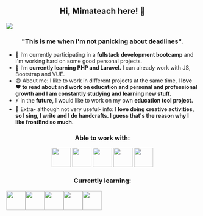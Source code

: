 ### 
<h2 align="center">Hi, Mimateach here! 👋 </h2>
<div align="center">
  <div style="display: flex; align-items: flex-start;">
<img src="https://sdk.bitmoji.com/render/panel/5e845383-93bc-40c1-bdde-3574c1b7c810-83bc2942-e990-4d1b-b614-ff0e9f07e23a-v1.png?transparent=1&palette=1" />
</div>
</div>

<h3 align="center">"This is me when I'm not panicking about deadlines".</h3>


<!--
**mimateach/mimateach** is a ✨ _special_ ✨ repository because its `README.md` (this file) appears on your GitHub profile.

Here are some ideas to get you started:
- 🤔 I’m looking for help with ...
- 💬 Ask me about ...
- 📫 How to reach me: 
- 😄 Pronouns: ...
- ⚡ Fun fact: ...
-->

- 🔭 I’m currently participating in a **fullstack development bootcamp** and I'm working hard on some good personal projects.
- 🌱 I’m **currently learning PHP and Laravel.** I can already work with JS, Bootstrap and VUE. 
- 😄 About me: I like to work in different projects at the same time, **I love ❤️ to read about and work on education and personal and professional growth and I am constantly studying and learning new stuff.**
- ⚡ In the **future,** I would like to work on my own **education tool project.**
- 🤔 Extra- although not very useful- info: **I love doing creative activities, so I sing, I write and I do handcrafts. I guess that's the reason why I like frontEnd so much.**


<h3 align="center">Able to work with:</h3>

  <div align="center">
      <img src="https://cdn-icons-png.flaticon.com/512/5968/5968267.png" style="width:50px; height: auto;">
      <img src="https://cdn-icons-png.flaticon.com/512/5968/5968242.png" style="width:50px; height: auto;">
      <img src="https://cdn-icons-png.flaticon.com/512/5968/5968672.png" style="width:50px; height: auto;">
      <img src="https://cdn-icons-png.flaticon.com/512/5968/5968292.png" style="width:50px; height: auto;">
      <img src="https://cdn.freebiesupply.com/logos/large/2x/vue-9-logo-png-transparent.png" style="width:50px; height: auto;">
  
  </div>

  <h3 align="center">Currently learning:</h3>
  <div align="center"; style="display: flex; align-items: flex-start;">
      <img src="https://cdn.freebiesupply.com/logos/large/2x/mysql-5-logo-png-transparent.png" style="width:50px; height: auto;">
      <img src="https://cdn.freebiesupply.com/logos/large/2x/php-1-logo-png-transparent.png" style="width:50px; height: auto;">
      <img src="https://www.altonline.no/images/easyblog_articles/668/laravel-logo.png" style="width:50px; height: auto;"> 
      <img src="https://cdn-icons-png.flaticon.com/512/1126/1126012.png" style="width:50px; height: auto;">
      <img src="https://images.vexels.com/media/users/3/166401/isolated/preview/b82aa7ac3f736dd78570dd3fa3fa9e24-java-programming-language-icon-by-vexels.png" style="width:50px; height: auto;">
   </div>
